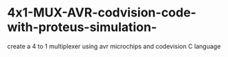 # 4x1-MUX-AVR-codvision-code-with-proteus-simulation-
create a 4 to 1 multiplexer using avr microchips and codevision C language 
